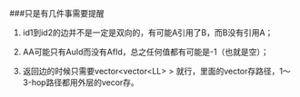 ###只是有几件事需要提醒

1. id1到id2的边并不是一定是双向的，有可能A引用了B，而B没有引用A；

2. AA可能只有AuId而没有AfId，总之任何值都有可能是-1（也就是空）；

3. 返回边的时候只需要vector\<vector\<LL\> \> 就行，里面的vector存路径，1～3-hop路径都用外层的vecor存。

